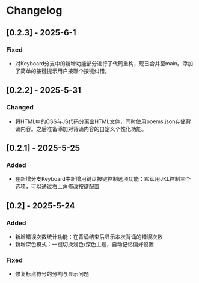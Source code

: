 # Changelog

## [0.2.3] - 2025-6-1
### Fixed
- 对Keyboard分支中的新增功能部分进行了代码重构，现已合并至main。添加了简单的按键提示用户按哪个按键纠错。

## [0.2.2] - 2025-5-31
### Changed
- 将HTML中的CSS与JS代码分离出HTML文件，同时使用poems.json存储背诵内容。之后准备添加对背诵内容的自定义个性化功能。

## [0.2.1] - 2025-5-25
### Added
- 在新增分支Keyboard中新增用键盘按键控制选项功能：默认用JKL控制三个选项，可以通过右上角修改按键配置

## [0.2] - 2025-5-24
### Added
- 新增错误次数统计功能：在背诵结束后显示本次背诵的错误次数
- 新增深色模式：一键切换浅色/深色主题，自动记忆偏好设置

### Fixed
- 修复标点符号的分割与显示问题

<!-- 
### Added     (新功能)
### Changed   (现有功能修改)
### Deprecated (即将删除的功能)
### Removed    (已删除功能)
### Fixed      (问题修复)
### Security   (安全相关更新)
 -->
